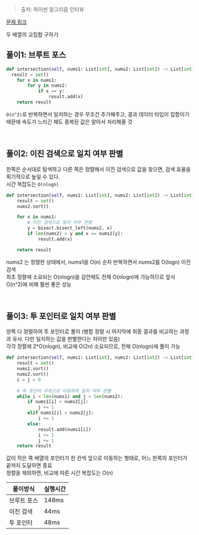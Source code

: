 > 출처: 파이썬 알고리즘 인터뷰

[문제 링크](https://leetcode.com/problems/intersection-of-two-arrays/)

두 배열의 교집합 구하기

## 풀이1: 브루트 포스

```python
def intersection(self, nums1: List[int], nums2: List[int]) -> List[int]:
  result = set()
    for x in nums1:
        for y in nums2:
            if x == y:
                result.add(x)
    return result
```

`O(n^2)`로 반복하면서 일치하는 경우 무조건 추가해주고, 결과 데이터 타입이 집합이기 때문에 속도가 느리긴 해도 중복된 값은 알아서 처리해줄 것

<br>

## 풀이2: 이진 검색으로 일치 여부 판별

한쪽은 순서대로 탐색하고 다른 쪽은 정렬해서 이진 검색으로 값을 찾으면, 검색 효율을 획기적으로 높일 수 있다.<br>
시간 복잡도는 `O(nlogn)`

```python
def intersection(self, nums1: List[int], nums2: List[int]) -> List[int]:
    result = set()
    nums2.sort()

    for x in nums1:
        # 이진 검색으로 일치 여부 판별
        y = bisect.bisect_left(nums2, x)
        if len(nums2) > y and x == nums2[y]:
            result.add(x)

    return result
```

nums2 는 정렬한 상태에서, nums1을 O(n) 순차 반복하면서 nums2를 O(logn) 이진 검색<br>
최초 정렬에 소요되는 O(nlogn)을 감안해도 전체 O(nlogn)에 가능하므로 앞서 O(n^2)에 비해 훨씬 좋은 성능

<br>

## 풀이3: 투 포인터로 일치 여부 판별

양쪽 다 정렬하여 투 포인터로 풀이 (병합 정렬 시 마지막에 최종 결과를 비교하는 과정과 유사. 다만 일치하는 값을 판별한다는 차이만 있음)<br>
각각 정렬에 2*O(nlogn), 비교에 O(2n) 소요되므로, 전체 O(nlogn)에 풀이 가능

```python
def intersection(self, nums1: List[int], nums2: List[int]) -> List[int]:
    result = set()
    nums1.sort()
    nums2.sort()
    i = j = 0
    
    # 투 포인터 우측으로 이동하며 일치 여부 판별
    while i < len(nums1) and j < len(nums2):
        if nums1[i] > nums2[j]:
            j += 1
        elif nums1[i] < nums2[j]:
            i += 1
        else:
            result.add(nums1[i])
            i += 1
            j += 1
    return result
```

값이 작은 쪽 배열의 포인터가 한 칸씩 앞으로 이동하는 형태로, 어느 한쪽의 포인터가 끝까지 도달하면 종료<br>
정렬을 제외하면, 비교에 따른 시간 복잡도는 O(n)
<br>


|풀이방식|실행시간|
|--|--|
|브루트 포스|148ms|
|이진 검색|44ms|
|투 포인터|48ms|

